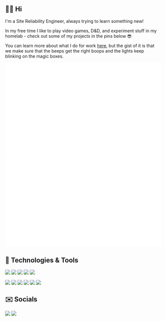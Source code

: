 ## 🤘🏻 Hi

I'm a Site Reliability Engineer, always trying to learn something new!

In my free time I like to play video games, D&D, and experiment stuff in my homelab - check out some of my projects in the pins below 😎

You can learn more about what I do for work [here](https://sre.google),
but the gist of it is that we make sure that the beeps get the right boops and the lights keep blinking on the magic boxes.

![Stats](https://raw.githubusercontent.com/Steeven9/github-stats/master/generated/overview.svg#gh-dark-mode-only)
![Top Langs](https://raw.githubusercontent.com/Steeven9/github-stats/master/generated/languages.svg#gh-dark-mode-only)

## 🔧 Technologies & Tools

![](https://img.shields.io/badge/OS-Windows-informational?style=flat&logo=windows&logoColor=white&color=2bbc8a)
![](https://img.shields.io/badge/OS-MacOS-informational?style=flat&logo=apple&logoColor=white&color=2bbc8a)
![](https://img.shields.io/badge/OS-Linux-informational?style=flat&logo=linux&logoColor=white&color=2bbc8a)
![](https://img.shields.io/badge/Editor-IntelliJ_IDEA-informational?style=flat&logo=intellij-idea&logoColor=white&color=2bbc8a)
![](https://img.shields.io/badge/Editor-VS_Code-informational?style=flat&logo=visual-studio-code&logoColor=white&color=2bbc8a)

![](https://img.shields.io/badge/Code-C/C++-informational?style=flat&logo=c&logoColor=white&color=00599C)
![](https://img.shields.io/badge/Code-Java-informational?style=flat&logo=java&logoColor=white&color=00599C)
![](https://img.shields.io/badge/Code-JavaScript-informational?style=flat&logo=javascript&logoColor=white&color=f7df1e)
![](https://img.shields.io/badge/Code-React-informational?style=flat&logo=react&logoColor=white&color=61DAFB)
![](https://img.shields.io/badge/DB-MySQL-informational?style=flat&logo=mysql&logoColor=white&color=4479a1)
![](https://img.shields.io/badge/DB-MongoDB-informational?style=flat&logo=mongoDB&logoColor=white&color=4479a1)

## ✉️ Socials

[![](https://img.shields.io/badge/LinkedIn-informational?style=flat&logo=linkedin&logoColor=white&color=0a66c2)](https://www.linkedin.com/in/stefano-taillefert)
[![](https://img.shields.io/badge/Steam-informational?style=flat&logo=steam&logoColor=white&color=253f6a)](https://steamcommunity.com/id/steeven9)
